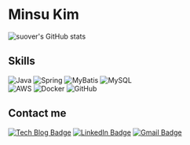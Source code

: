 # Minsu Kim

<!--[![Hits](https://hits.seeyoufarm.com/api/count/incr/badge.svg?url=https%3A%2F%2Fgithub.com%2Fsuover&count_bg=%23FFDAC7&title_bg=%23FFADAD&icon=&icon_color=%23E7E7E7&title=hits&edge_flat=false)](https://hits.seeyoufarm.com)-->

![suover's GitHub stats](https://github-readme-stats.vercel.app/api?username=suover&show_icons=true&theme=radical)
<!--[![Solved.ac Profile](http://mazassumnida.wtf/api/v2/generate_badge?boj=suover)](https://solved.ac/suover/)-->

## Skills
![Java](https://img.shields.io/badge/Java-007396.svg?&style=for-the-badge&logo=Java&logoColor=white)
![Spring](https://img.shields.io/badge/Spring-6DB33F.svg?&style=for-the-badge&logo=Spring&logoColor=white)
![MyBatis](https://img.shields.io/badge/MyBatis-E83531.svg?&style=for-the-badge&logo=MyBatis&logoColor=white)
![MySQL](https://img.shields.io/badge/MySQL-4479A1.svg?&style=for-the-badge&logo=MySQL&logoColor=white)<br>
![AWS](https://img.shields.io/badge/AWS-232F3E.svg?&style=for-the-badge&logo=Amazon-AWS&logoColor=white)
![Docker](https://img.shields.io/badge/Docker-2496ED.svg?&style=for-the-badge&logo=Docker&logoColor=white)
![GitHub](https://img.shields.io/badge/GitHub-181717.svg?&style=for-the-badge&logo=GitHub&logoColor=white)

## Contact me
[![Tech Blog Badge](https://img.shields.io/badge/Tech%20Blog-21759B?style=flat-square&logo=WordPress&logoColor=white&link=https://suover.com/)](https://suover.com/)
[![LinkedIn Badge](https://img.shields.io/badge/LinkedIn-0A66C2?style=flat-square&logo=LinkedIn&logoColor=white&link=https://www.linkedin.com/in/suover/)](https://www.linkedin.com/in/suover/)
[![Gmail Badge](https://img.shields.io/badge/Gmail-d14836?style=flat-square&logo=Gmail&logoColor=white&link=mailto:gts2044@gmail.com)](mailto:gts2044@gmail.com)
